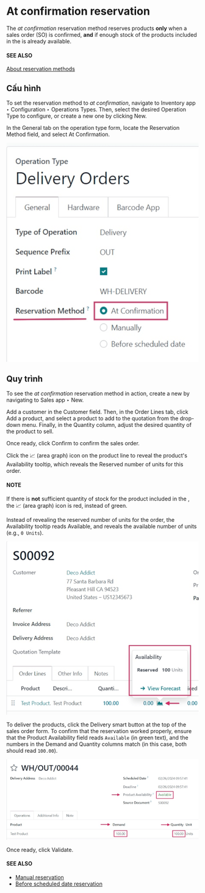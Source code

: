 # At confirmation reservation

The *at confirmation* reservation method reserves products **only** when a sales order (SO) is
confirmed, **and** if enough stock of the products included in the  is already available.

#### SEE ALSO
[About reservation methods](../reservation_methods.md)

## Cấu hình

To set the reservation method to *at confirmation*, navigate to Inventory app ‣
Configuration ‣ Operations Types. Then, select the desired Operation Type to
configure, or create a new one by clicking New.

In the General tab on the operation type form, locate the Reservation Method
field, and select At Confirmation.

![Reservation method field on delivery order operation type form.](../../../../../.gitbook/assets/at-confirmation-operations-type.png)

## Quy trình

To see the *at confirmation* reservation method in action, create a new  by navigating to
Sales app ‣ New.

Add a customer in the Customer field. Then, in the Order Lines tab, click
Add a product, and select a product to add to the quotation from the drop-down menu.
Finally, in the Quantity column, adjust the desired quantity of the product to sell.

Once ready, click Confirm to confirm the sales order.

Click the 📈 (area graph) icon on the product line to reveal the product's
Availability tooltip, which reveals the Reserved number of units for this
order.

#### NOTE
If there is **not** sufficient quantity of stock for the product included in the , the
📈 (area graph) icon is red, instead of green.

Instead of revealing the reserved number of units for the order, the Availability
tooltip reads Available, and reveals the available number of units (e.g., `0 Units`).

![Confirmed sales order with product availability tooltip selected.](../../../../../.gitbook/assets/at-confirmation-availability-tooltip.png)

To deliver the products, click the Delivery smart button at the top of the sales order
form. To confirm that the reservation worked properly, ensure that the Product
Availability field reads `Available` (in green text), and the numbers in the Demand and
Quantity columns match (in this case, both should read `100.00`).

![Delivery order for product included in sales order with at confirmation reservation.](../../../../../.gitbook/assets/at-confirmation-delivery-order.png)

Once ready, click Validate.

#### SEE ALSO
- [Manual reservation](manually.md)
- [Before scheduled date reservation](before_scheduled_date.md)
